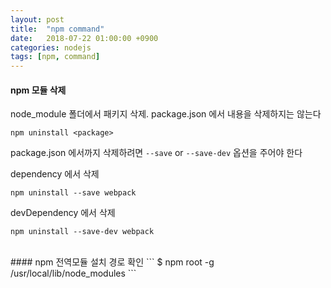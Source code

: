 ```yaml
---
layout: post
title:  "npm command"
date:   2018-07-22 01:00:00 +0900
categories: nodejs
tags: [npm, command]
---
```

#### npm 모듈 삭제
node_module 폴더에서 패키지 삭제. package.json 에서 내용을 삭제하지는 않는다
```
npm uninstall <package>
```
package.json 에서까지 삭제하려면 `--save` or `--save-dev` 옵션을 주어야 한다  

dependency 에서 삭제
```
npm uninstall --save webpack
```
devDependency 에서 삭제
```
npm uninstall --save-dev webpack
```


<br>
#### npm 전역모듈 설치 경로 확인
```
$ npm root -g
/usr/local/lib/node_modules
```


